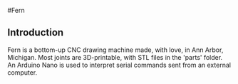 #Fern

## Introduction

Fern is a bottom-up CNC drawing machine made, with love, in Ann Arbor, Michigan. 
Most joints are 3D-printable, with STL files in the 'parts' folder. 
An Arduino Nano is used to interpret serial commands sent from an external computer. 
